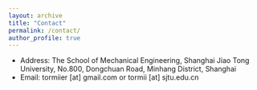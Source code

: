 ```yaml
---
layout: archive
title: "Contact"
permalink: /contact/
author_profile: true
---
```

* Address: The School of Mechanical Engineering, Shanghai Jiao Tong University,
No.800, Dongchuan Road, Minhang District, Shanghai
* Email: tormiier [at] gmail.com or tormii [at] sjtu.edu.cn

